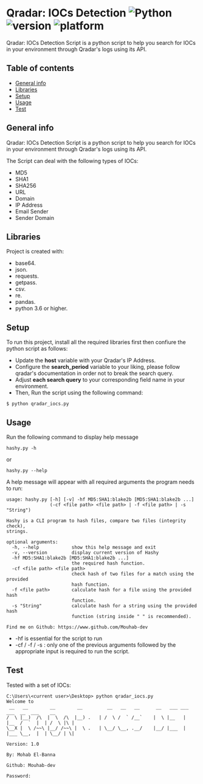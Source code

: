 # Qradar: IOCs Detection ![Python](https://img.shields.io/badge/-Python-black?style=flat&logo=Python) ![version](https://img.shields.io/badge/version-v1.0-blueviolet) ![platform](https://img.shields.io/badge/platform-windows%20%7C%20macos%20%7C%20linux-green)

Qradar: IOCs Detection Script is a python script to help you search for IOCs in your environment through Qradar's logs using its API.

## Table of contents
* [General info](#general-info)
* [Libraries](#libraries)
* [Setup](#setup)
* [Usage](#usage)
* [Test](#test)

## General info
Qradar: IOCs Detection Script is a python script to help you search for IOCs in your environment through Qradar's logs using its API.

The Script can deal with the following types of IOCs:
* MD5
* SHA1
* SHA256
* URL
* Domain
* IP Address
* Email Sender
* Sender Domain

## Libraries
Project is created with:
* base64.
* json.
* requests.
* getpass.
* csv.
* re.
* pandas.
* python 3.6 or higher.

## Setup
To run this project, install all the required libraries first then confiure the python script as follows:

* Update the **host** variable with your Qradar's IP Address.
* Configure the **search_period** variable to your liking, please follow qradar's documentation in order not to break the search query.
* Adjust **each search query** to your corresponding field name in your environment.
* Then, Run the script using the following command:

```
$ python qradar_iocs.py
```

## Usage
Run the following command to display help message
```
hashy.py -h
```
or
```
hashy.py --help
```
A help message will appear with all required arguments the program needs to run:
```
usage: hashy.py [-h] [-v] -hf MD5:SHA1:blake2b [MD5:SHA1:blake2b ...]
                (-cf <file path> <file path> | -f <file path> | -s "String")

Hashy is a CLI program to hash files, compare two files (integrity check),
strings.

optional arguments:
  -h, --help            show this help message and exit
  -v, --version         display current version of Hashy
  -hf MD5:SHA1:blake2b [MD5:SHA1:blake2b ...]
                        the required hash function.
  -cf <file path> <file path>
                        check hash of two files for a match using the provided
                        hash function.
  -f <file path>        calculate hash for a file using the provided hash
                        function.
  -s "String"           calculate hash for a string using the provided hash
                        function (string inside " " is recommended).

Find me on Github: https://www.github.com/Mouhab-dev
```
* -hf is essential for the script to run
* -cf / -f / -s :
only one of the previous arguments followed by the appropriate input is required to run the script.

## Test

Tested with a set of IOCs:

```
C:\Users\<current user>\Desktop> python qradar_iocs.py
Welcome to 
 __   __        __        __         __   __   __      __   ___ ___  ___  __  ___    __       
/  \ |__)  /\  |  \  /\  |__) .   | /  \ /  ` /__`    |  \ |__   |  |__  /  `  |  | /  \ |\ |
\__X |  \ /~~\ |__/ /~~\ |  \ .   | \__/ \__, .__/    |__/ |___  |  |___ \__,  |  | \__/ | \|
                                                                                 Version: 1.0
                                                                           By: Mohab El-Banna
                                                                           Github: Mouhab-dev
                                                                           
Password:
```




